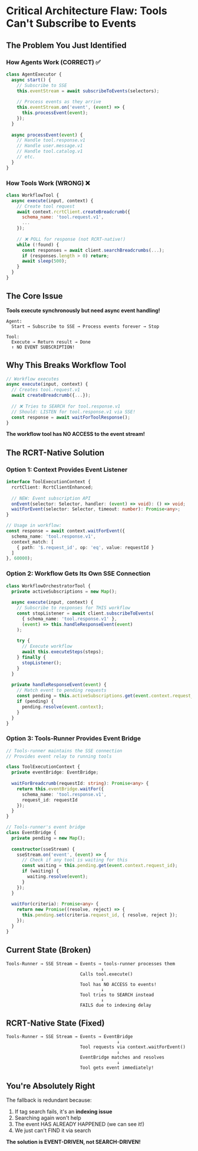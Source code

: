 # Critical Architecture Flaw: Tools Can't Subscribe to Events

## The Problem You Just Identified

### How Agents Work (CORRECT) ✅
```javascript
class AgentExecutor {
  async start() {
    // Subscribe to SSE
    this.eventStream = await subscribeToEvents(selectors);
    
    // Process events as they arrive
    this.eventStream.on('event', (event) => {
      this.processEvent(event);
    });
  }
  
  async processEvent(event) {
    // Handle tool.response.v1
    // Handle user.message.v1
    // Handle tool.catalog.v1
    // etc.
  }
}
```

### How Tools Work (WRONG) ❌
```javascript
class WorkflowTool {
  async execute(input, context) {
    // Create tool request
    await context.rcrtClient.createBreadcrumb({
      schema_name: 'tool.request.v1',
      ...
    });
    
    // ❌ POLL for response (not RCRT-native!)
    while (!found) {
      const responses = await client.searchBreadcrumbs(...);
      if (responses.length > 0) return;
      await sleep(500);
    }
  }
}
```

## The Core Issue

**Tools execute synchronously but need async event handling!**

```
Agent:
  Start → Subscribe to SSE → Process events forever → Stop

Tool:
  Execute → Return result → Done
  ↑ NO EVENT SUBSCRIPTION!
```

## Why This Breaks Workflow Tool

```javascript
// Workflow executes
async execute(input, context) {
  // Creates tool.request.v1
  await createBreadcrumb({...});
  
  // ❌ Tries to SEARCH for tool.response.v1
  // Should: LISTEN for tool.response.v1 via SSE!
  const response = await waitForToolResponse();
}
```

**The workflow tool has NO ACCESS to the event stream!**

## The RCRT-Native Solution

### Option 1: Context Provides Event Listener
```typescript
interface ToolExecutionContext {
  rcrtClient: RcrtClientEnhanced;
  
  // NEW: Event subscription API
  onEvent(selector: Selector, handler: (event) => void): () => void;
  waitForEvent(selector: Selector, timeout: number): Promise<any>;
}

// Usage in workflow:
const response = await context.waitForEvent({
  schema_name: 'tool.response.v1',
  context_match: [
    { path: '$.request_id', op: 'eq', value: requestId }
  ]
}, 60000);
```

### Option 2: Workflow Gets Its Own SSE Connection
```typescript
class WorkflowOrchestratorTool {
  private activeSubscriptions = new Map();
  
  async execute(input, context) {
    // Subscribe to responses for THIS workflow
    const stopListener = await client.subscribeToEvents(
      { schema_name: 'tool.response.v1' },
      (event) => this.handleResponseEvent(event)
    );
    
    try {
      // Execute workflow
      await this.executeSteps(steps);
    } finally {
      stopListener();
    }
  }
  
  private handleResponseEvent(event) {
    // Match event to pending requests
    const pending = this.activeSubscriptions.get(event.context.request_id);
    if (pending) {
      pending.resolve(event.context);
    }
  }
}
```

### Option 3: Tools-Runner Provides Event Bridge
```typescript
// Tools-runner maintains the SSE connection
// Provides event relay to running tools

class ToolExecutionContext {
  private eventBridge: EventBridge;
  
  waitForBreadcrumb(requestId: string): Promise<any> {
    return this.eventBridge.waitFor({
      schema_name: 'tool.response.v1',
      request_id: requestId
    });
  }
}

// Tools-runner's event bridge
class EventBridge {
  private pending = new Map();
  
  constructor(sseStream) {
    sseStream.on('event', (event) => {
      // Check if any tool is waiting for this
      const waiting = this.pending.get(event.context.request_id);
      if (waiting) {
        waiting.resolve(event);
      }
    });
  }
  
  waitFor(criteria): Promise<any> {
    return new Promise((resolve, reject) => {
      this.pending.set(criteria.request_id, { resolve, reject });
    });
  }
}
```

## Current State (Broken)

```
Tools-Runner → SSE Stream → Events → tools-runner processes them
                                    ↓
                            Calls tool.execute()
                                    ↓
                            Tool has NO ACCESS to events!
                                    ↓
                            Tool tries to SEARCH instead
                                    ↓
                            FAILS due to indexing delay
```

## RCRT-Native State (Fixed)

```
Tools-Runner → SSE Stream → Events → EventBridge
                                          ↓
                            Tool requests via context.waitForEvent()
                                          ↓
                            EventBridge matches and resolves
                                          ↓
                            Tool gets event immediately!
```

## You're Absolutely Right

The fallback is redundant because:
1. If tag search fails, it's an **indexing issue**
2. Searching again won't help
3. The event HAS ALREADY HAPPENED (we can see it!)
4. We just can't FIND it via search

**The solution is EVENT-DRIVEN, not SEARCH-DRIVEN!**
